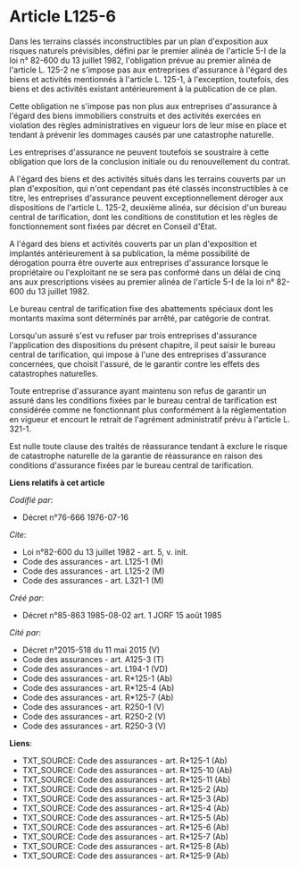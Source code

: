 # Article L125-6

Dans les terrains classés inconstructibles par un plan d'exposition aux risques naturels prévisibles, défini par le premier
alinéa de l'article 5-I de la loi n° 82-600 du 13 juillet 1982, l'obligation prévue au premier alinéa de l'article L. 125-2
ne s'impose pas aux entreprises d'assurance à l'égard des biens et activités mentionnés à l'article L. 125-1, à l'exception,
toutefois, des biens et des activités existant antérieurement à la publication de ce plan.

Cette obligation ne s'impose pas non plus aux entreprises d'assurance à l'égard des biens immobiliers construits et des
activités exercées en violation des règles administratives en vigueur lors de leur mise en place et tendant à prévenir les
dommages causés par une catastrophe naturelle.

Les entreprises d'assurance ne peuvent toutefois se soustraire à cette obligation que lors de la conclusion initiale ou du
renouvellement du contrat.

A l'égard des biens et des activités situés dans les terrains couverts par un plan d'exposition, qui n'ont cependant pas été
classés inconstructibles à ce titre, les entreprises d'assurance peuvent exceptionnellement déroger aux dispositions de
l'article L. 125-2, deuxième alinéa, sur décision d'un bureau central de tarification, dont les conditions de constitution et
les règles de fonctionnement sont fixées par décret en Conseil d'Etat.

A l'égard des biens et activités couverts par un plan d'exposition et implantés antérieurement à sa publication, la même
possibilité de dérogation pourra être ouverte aux entreprises d'assurance lorsque le propriétaire ou l'exploitant ne se sera
pas conformé dans un délai de cinq ans aux prescriptions visées au premier alinéa de l'article 5-I de la loi n° 82-600 du 13
juillet 1982.

Le bureau central de tarification fixe des abattements spéciaux dont les montants maxima sont déterminés par arrêté, par
catégorie de contrat.

Lorsqu'un assuré s'est vu refuser par trois entreprises d'assurance l'application des dispositions du présent chapitre, il
peut saisir le bureau central de tarification, qui impose à l'une des entreprises d'assurance concernées, que choisit
l'assuré, de le garantir contre les effets des catastrophes naturelles.

Toute entreprise d'assurance ayant maintenu son refus de garantir un assuré dans les conditions fixées par le bureau central
de tarification est considérée comme ne fonctionnant plus conformément à la réglementation en vigueur et encourt le retrait
de l'agrément administratif prévu à l'article L. 321-1.

Est nulle toute clause des traités de réassurance tendant à exclure le risque de catastrophe naturelle de la garantie de
réassurance en raison des conditions d'assurance fixées par le bureau central de tarification.

**Liens relatifs à cet article**

_Codifié par_:

  - Décret n°76-666 1976-07-16

_Cite_:

  - Loi n°82-600 du 13 juillet 1982 - art. 5, v. init.
  - Code des assurances - art. L125-1 (M)
  - Code des assurances - art. L125-2 (M)
  - Code des assurances - art. L321-1 (M)

_Créé par_:

  - Décret n°85-863 1985-08-02 art. 1 JORF 15 août 1985

_Cité par_:

  - Décret n°2015-518 du 11 mai 2015 (V)
  - Code des assurances - art. A125-3 (T)
  - Code des assurances - art. L194-1 (VD)
  - Code des assurances - art. R*125-1 (Ab)
  - Code des assurances - art. R*125-4 (Ab)
  - Code des assurances - art. R*125-7 (Ab)
  - Code des assurances - art. R250-1 (V)
  - Code des assurances - art. R250-2 (V)
  - Code des assurances - art. R250-3 (V)

**Liens**:

  - TXT_SOURCE: Code des assurances - art. R*125-1 (Ab)
  - TXT_SOURCE: Code des assurances - art. R*125-10 (Ab)
  - TXT_SOURCE: Code des assurances - art. R*125-11 (Ab)
  - TXT_SOURCE: Code des assurances - art. R*125-2 (Ab)
  - TXT_SOURCE: Code des assurances - art. R*125-3 (Ab)
  - TXT_SOURCE: Code des assurances - art. R*125-4 (Ab)
  - TXT_SOURCE: Code des assurances - art. R*125-5 (Ab)
  - TXT_SOURCE: Code des assurances - art. R*125-6 (Ab)
  - TXT_SOURCE: Code des assurances - art. R*125-7 (Ab)
  - TXT_SOURCE: Code des assurances - art. R*125-8 (Ab)
  - TXT_SOURCE: Code des assurances - art. R*125-9 (Ab)
